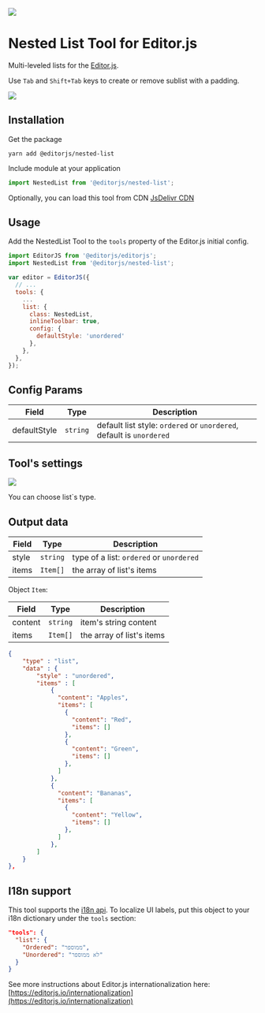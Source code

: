 ![](https://badgen.net/badge/Editor.js/v2.19.2/blue)

# Nested List Tool for Editor.js

Multi-leveled lists for the [Editor.js](https://editorjs.io).

Use `Tab` and `Shift+Tab` keys to create or remove sublist with a padding.

![](assets/example.gif)

## Installation

Get the package

```shell
yarn add @editorjs/nested-list
```

Include module at your application

```javascript
import NestedList from '@editorjs/nested-list';
```

Optionally, you can load this tool from CDN [JsDelivr CDN](https://cdn.jsdelivr.net/npm/@editorjs/nested-list@latest)

## Usage

Add the NestedList Tool to the `tools` property of the Editor.js initial config.

```javascript
import EditorJS from '@editorjs/editorjs';
import NestedList from '@editorjs/nested-list';

var editor = EditorJS({
  // ...
  tools: {
    ...
    list: {
      class: NestedList,
      inlineToolbar: true,
      config: {
        defaultStyle: 'unordered'
      },
    },
  },
});
```

## Config Params

| Field        | Type     | Description                                                    |
|--------------|----------|----------------------------------------------------------------|
| defaultStyle | `string` | default list style: `ordered` or `unordered`, default is `unordered` |

## Tool's settings

![](assets/bf5a42e4-1350-499d-a728-493b0fcaeda4.jpg)

You can choose list`s type.

## Output data

| Field | Type      | Description                              |
| ----- | --------- | ---------------------------------------- |
| style | `string`  | type of a list: `ordered` or `unordered` |
| items | `Item[]`  | the array of list's items                |

Object `Item`:

| Field   | Type      | Description               |
| ------- | --------- | ------------------------- |
| content | `string`  | item's string content     |
| items   | `Item[]`  | the array of list's items |


```json
{
    "type" : "list",
    "data" : {
        "style" : "unordered",
        "items" : [
            {
              "content": "Apples",
              "items": [
                {
                  "content": "Red",
                  "items": []
                },
                {
                  "content": "Green",
                  "items": []
                },
              ]
            },
            {
              "content": "Bananas",
              "items": [
                {
                  "content": "Yellow",
                  "items": []
                },
              ]
            },
        ]
    }
},
```
## I18n support

This tool supports the [i18n api](https://editorjs.io/i18n-api).
To localize UI labels, put this object to your i18n dictionary under the `tools` section:

```json
"tools": {
  "list": {
    "Ordered": "ממוספר",
    "Unordered": "לא ממוספר"
  }
}
```

See more instructions about Editor.js internationalization here: [https://editorjs.io/internationalization](https://editorjs.io/internationalization)
